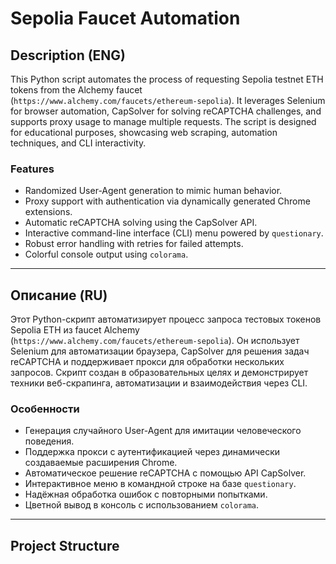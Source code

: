 # Sepolia Faucet Automation

## Description (ENG)
This Python script automates the process of requesting Sepolia testnet ETH tokens from the Alchemy faucet (`https://www.alchemy.com/faucets/ethereum-sepolia`). It leverages Selenium for browser automation, CapSolver for solving reCAPTCHA challenges, and supports proxy usage to manage multiple requests. The script is designed for educational purposes, showcasing web scraping, automation techniques, and CLI interactivity.

### Features
- Randomized User-Agent generation to mimic human behavior.
- Proxy support with authentication via dynamically generated Chrome extensions.
- Automatic reCAPTCHA solving using the CapSolver API.
- Interactive command-line interface (CLI) menu powered by `questionary`.
- Robust error handling with retries for failed attempts.
- Colorful console output using `colorama`.

---

## Описание (RU)
Этот Python-скрипт автоматизирует процесс запроса тестовых токенов Sepolia ETH из faucet Alchemy (`https://www.alchemy.com/faucets/ethereum-sepolia`). Он использует Selenium для автоматизации браузера, CapSolver для решения задач reCAPTCHA и поддерживает прокси для обработки нескольких запросов. Скрипт создан в образовательных целях и демонстрирует техники веб-скрапинга, автоматизации и взаимодействия через CLI.

### Особенности
- Генерация случайного User-Agent для имитации человеческого поведения.
- Поддержка прокси с аутентификацией через динамически создаваемые расширения Chrome.
- Автоматическое решение reCAPTCHA с помощью API CapSolver.
- Интерактивное меню в командной строке на базе `questionary`.
- Надёжная обработка ошибок с повторными попытками.
- Цветной вывод в консоль с использованием `colorama`.

---

## Project Structure
